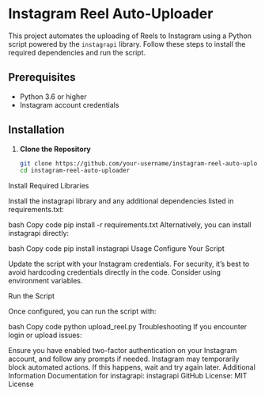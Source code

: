 # Instagram Reel Auto-Uploader

This project automates the uploading of Reels to Instagram using a Python script powered by the `instagrapi` library. Follow these steps to install the required dependencies and run the script.

## Prerequisites

- Python 3.6 or higher
- Instagram account credentials

## Installation

1. **Clone the Repository**
   ```bash
   git clone https://github.com/your-username/instagram-reel-auto-uploader.git
   cd instagram-reel-auto-uploader
Install Required Libraries

Install the instagrapi library and any additional dependencies listed in requirements.txt:

bash
Copy code
pip install -r requirements.txt
Alternatively, you can install instagrapi directly:

bash
Copy code
pip install instagrapi
Usage
Configure Your Script

Update the script with your Instagram credentials. For security, it’s best to avoid hardcoding credentials directly in the code. Consider using environment variables.

Run the Script

Once configured, you can run the script with:

bash
Copy code
python upload_reel.py
Troubleshooting
If you encounter login or upload issues:

Ensure you have enabled two-factor authentication on your Instagram account, and follow any prompts if needed.
Instagram may temporarily block automated actions. If this happens, wait and try again later.
Additional Information
Documentation for instagrapi: instagrapi GitHub
License: MIT License

